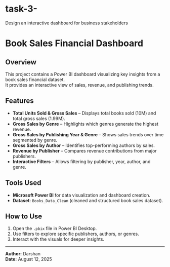 # task-3-
Design an interactive dashboard for business stakeholders
# Book Sales Financial Dashboard

## Overview
This project contains a Power BI dashboard visualizing key insights from a book sales financial dataset.  
It provides an interactive view of sales, revenue, and publishing trends.

## Features
- **Total Units Sold & Gross Sales** – Displays total books sold (10M) and total gross sales (1.99M).
- **Gross Sales by Genre** – Highlights which genres generate the highest revenue.
- **Gross Sales by Publishing Year & Genre** – Shows sales trends over time segmented by genre.
- **Gross Sales by Author** – Identifies top-performing authors by sales.
- **Revenue by Publisher** – Compares revenue contributions from major publishers.
- **Interactive Filters** – Allows filtering by publisher, year, author, and genre.

## Tools Used
- **Microsoft Power BI** for data visualization and dashboard creation.
- **Dataset**: `Books_Data_Clean` (cleaned and structured book sales dataset).

## How to Use
1. Open the `.pbix` file in Power BI Desktop.
2. Use filters to explore specific publishers, authors, or genres.
3. Interact with the visuals for deeper insights.

---
**Author:** Darshan  
**Date:** August 12, 2025
